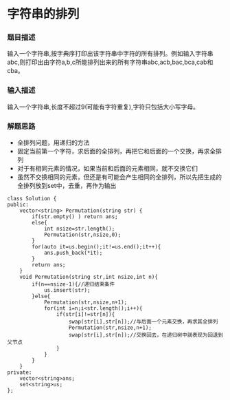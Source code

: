 ﻿# 字符串的排列
### 题目描述
输入一个字符串,按字典序打印出该字符串中字符的所有排列。例如输入字符串abc,则打印出由字符a,b,c所能排列出来的所有字符串abc,acb,bac,bca,cab和cba。
### 输入描述
输入一个字符串,长度不超过9(可能有字符重复),字符只包括大小写字母。

### 解题思路
* 全排列问题，用递归的方法
* 固定当前第一个字符，求后面的全排列，再把它和后面的一个交换，再求全排列
* 对于有相同元素的情况，如果当前和后面的元素相同，就不交换它们
* 虽然不交换相同的元素，但还是有可能会产生相同的全排列，所以先把生成的全排列放到set中，去重，再作为输出

```
class Solution {
public:
    vector<string> Permutation(string str) {
        if(str.empty() ) return ans;
        else{
            int nsize=str.length();
            Permutation(str,nsize,0);
        }
        for(auto it=us.begin();it!=us.end();it++){
            ans.push_back(*it);
        }
        return ans;
    }
    void Permutation(string str,int nsize,int n){
        if(n==nsize-1){//递归结束条件
            us.insert(str);
        }else{
            Permutation(str,nsize,n+1);
            for(int i=n;i<str.length();i++){
                if(str[i]!=str[n]){
                    swap(str[i],str[n]);//与后面一个元素交换，再求其全排列
                    Permutation(str,nsize,n+1);
                    swap(str[i],str[n]);//交换回去，在递归树中就表现为回退到父节点
                }
            }
        }
    }
private:
    vector<string>ans;
    set<string>us;
};
```

